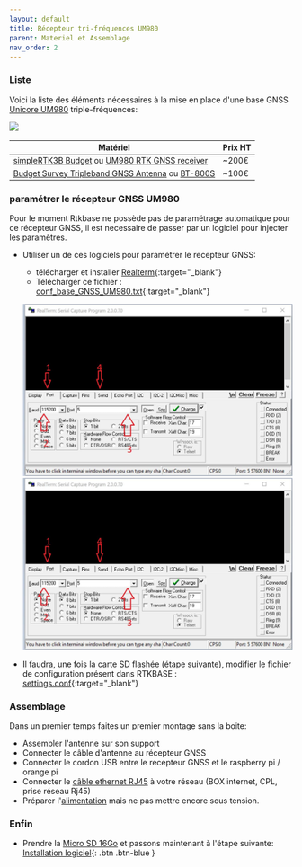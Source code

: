 ```yaml
---
layout: default
title: Récepteur tri-fréquences UM980
parent: Materiel et Assemblage
nav_order: 2
---
```


### Liste


Voici la liste des éléments nécessaires à la mise en place d'une base GNSS [Unicore UM980](https://en.unicore.com/products/surveying-grade-gnss-um980/) triple-fréquences:

<img src="https://en.unicore.com/uploads/image/20231116/16/multi-frequency.webp" width="200">

|Matériel|Prix HT|
|--------|----|
|[simpleRTK3B Budget](https://www.ardusimple.com/product/simplertk3b-budget/) ou [UM980 RTK GNSS receiver](https://gnss.store/unicore-gnss-modules/248-elt0223.html)|~200€|
|[Budget Survey Tripleband GNSS Antenna](https://www.ardusimple.com/product/budget-survey-tripleband-gnss-antenna-ip66/) ou [BT-800S](https://store.beitian.com/products/beitian-high-gain-high-precision-gnss-antenna-provide-stability-and-reliability-gnss-signal-for-positioning-applications-bt-800s?_pos=1&_sid=bcd57f6d3&_ss=r&variant=44374047490335)|~100€|

### paramétrer le récepteur GNSS UM980

Pour le moment Rtkbase ne possède pas de paramétrage automatique pour ce récepteur GNSS, il est necessaire de passer par un logiciel pour injecter les paramètres.

* Utiliser un de ces logiciels pour paramétrer le recepteur GNSS:
  * télécharger et installer [Realterm](https://realterm.sourceforge.io/){:target="_blank"}
  * Télécharger ce fichier : [conf_base_GNSS_UM980.txt](/assets/param_files/conf_base_GNSS_UM980.txt){:target="_blank"}

  ![param](/assets/images/mat/realterm_um980_1.jpg)
  ![param](/assets/images/mat/realterm_um980_1.jpg)

* Il faudra, une fois la carte SD flashée (étape suivante), modifier le fichier de configuration présent dans RTKBASE :
[settings.conf](/assets/param_files/RTKBase_2.6.0_test_2024-09-14_22H28.conf){:target="_blank"}

### Assemblage

Dans un premier temps faites un premier montage sans la boite:
   * Assembler l'antenne sur son support
   * Connecter le câble d'antenne au récepteur GNSS
   * Connecter le cordon USB entre le recepteur GNSS et le raspberry pi / orange pi
   * Connecter le [câble ethernet RJ45](https://www.mhzshop.com/shop/Cables-et-cordons/Cordons-reseau/) à votre réseau (BOX internet, CPL, prise réseau Rj45)
   * Préparer l'[alimentation](https://www.kubii.fr/les-officiels-raspberry-pi-kubii/2593-alimentation-officielle-raspberry-pi-3-eu-micro-usb-51v-25a-kubii-3272496297586.html?search_query=SC0136&results=51) mais ne pas mettre encore sous tension.


### Enfin
   * Prendre la [Micro SD 16Go](https://www.kubii.fr/carte-sd-et-stockage/2359-carte-microsd-16go-classe-10-u1-sandisk-kubii-619659161347.html) et passons maintenant à l'étape suivante: [Installation logiciel](Installation){: .btn .btn-blue }
